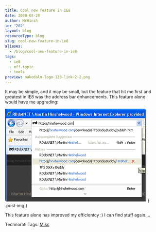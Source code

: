 ```yaml
---
title: Cool new feature in IE8
date: 2008-08-28
author: MrHinsh
id: "202"
layout: blog
resourceType: blog
slug: cool-new-feature-in-ie8
aliases:
  - /blog/cool-new-feature-in-ie8
tags:
  - ie8
  - off-topic
  - tools
preview: nakedalm-logo-128-link-2-2.png
---
```


It may be simple, and it may be small, but the feature that hit me first and greatest in IE8 was the address bar enhancements. This feature alone would have me upgrading:

[![image](images/CoolnewfeatureinIE8_D34F-image_thumb-1-1.png)](http://blog.hinshelwood.com/files/2011/05/GWB-WindowsLiveWriter-CoolnewfeatureinIE8_D34F-image_2.png)
{ .post-img }

This feature alone has improved my efficientcy :) I can find stuff again....

Technorati Tags: [Misc](http://technorati.com/tags/Misc)
